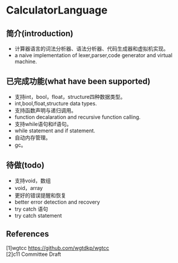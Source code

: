 # CalculatorLanguage
## 简介(introduction)
+ 计算器语言的词法分析器、语法分析器、代码生成器和虚拟机实现。  
+ a naive implementation of lexer,parser,code generator and virtual machine.
## 已完成功能(what have been supported)
+ 支持int，bool，float，structure四种数据类型。  
+ int,bool,float,structure data types.  
+ 支持函数声明与递归调用。  
+ function decalaration and recursive function calling.  
+ 支持while语句和if语句。  
+ while statement and if statement.  
+ 自动内存管理。  
+ gc。  

## 待做(todo)
+ 支持void，数组
+ void，array
+ 更好的错误提醒和恢复
+ better error detection and recovery
+ try catch 语句
+ try catch statement
## References
[1]wgtcc https://github.com/wgtdkp/wgtcc  
[2]c11 Committee Draft  
